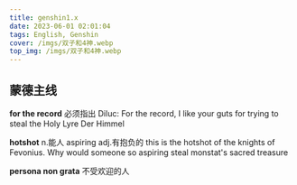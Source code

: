 ```yaml
---
title: genshin1.x
date: 2023-06-01 02:01:04
tags: English, Genshin
cover: /imgs/双子和4神.webp
top_img: /imgs/双子和4神.webp
---
```


## 蒙德主线
**for the record** 必须指出
Diluc: For the record, I like your guts for trying to steal the Holy Lyre Der Himmel

**hotshot** n.能人
aspiring adj.有抱负的
this is the hotshot of the knights of Fevonius. Why would someone so aspiring steal monstat's sacred treasure

**persona non grata** 不受欢迎的人
